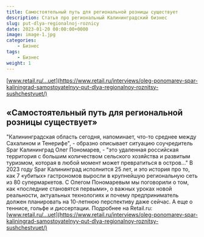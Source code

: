 ```yaml
---
title: Самостоятельный путь для региональной розницы существует
description: Статья про региональный Калининградский бизнес
slug: put-dlya-regionalnoj-roznicy
date: 2023-01-20 00:00:00+0000
image: image-1.jpg
categories:
    - Бизнес
tags:
    - Бизнес
weight: 1       
---
```

[www.retail.ru/...uet](https://www.retail.ru/interviews/oleg-ponomarev-spar-kaliningrad-samostoyatelnyy-put-dlya-regionalnoy-roznitsy-sushchestvuet/)

## «Самостоятельный путь для региональной розницы существует»

"Калининградская область сегодня, напоминает, что-то среднее между Сахалином и Тенерифе", - образно описывает ситуацию соучредитель Spar Калининград Олег Пономарев, - "это удаленная российская территория с большим количеством сельского хозяйства и развитым туризмом, которая в любой момент может превратиться в остров…" В 2023 году Spar Калининград исполнится 25 лет, и это история про то, как 7 «убитых» гастрономов выросли в крупнейшую региональную сеть из 80 супермаркетов. С Олегом Пономаревым мы поговорили о том, как «последние становятся первыми», о важных уроках новой реальности, актуальных технологиях и почему предприниматель должен планировать на 10-летнюю перспективу даже сейчас. А еще о теннисе, гольфе и диссертации.
Подробнее на Retail.ru: [www.retail.ru/...uet](https://www.retail.ru/interviews/oleg-ponomarev-spar-kaliningrad-samostoyatelnyy-put-dlya-regionalnoy-roznitsy-sushchestvuet/)